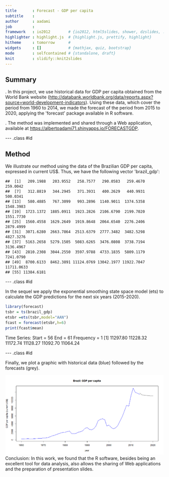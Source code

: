 ```yaml
---
title       : Forecast - GDP per capita 
subtitle    : 
author      : aadami
job         : 
framework   : io2012        # {io2012, html5slides, shower, dzslides, ...}
highlighter : highlight.js  # {highlight.js, prettify, highlight}
hitheme     : tomorrow      # 
widgets     : []            # {mathjax, quiz, bootstrap}
mode        : selfcontained # {standalone, draft}
knit        : slidify::knit2slides
---
```


## Summary


. In this project, we use historical data for GDP per capita obtained from the World Bank website (http://databank.worldbank.org/data/reports.aspx?source=world-development-indicators). Using these data, which cover the period from 1960 to 2014, we made the forecast of the period from 2015 to 2020, applying the 'forecast' package available in R software.

. The method was implemented and shared through a Web application, available at https://albertoadami71.shinyapps.io/FORECASTGDP.




--- .class #id 

## Method

We illustrate our method using the data of the Brazilian GDP per capita, expressed in current US$. Thus, we have the following vector 'brazil_gdp':


```
##  [1]   209.1988   203.9552   258.7577   290.0583   259.4670   259.0042
##  [7]   312.8819   344.2945   371.3931   400.2629   440.9931   500.0341
## [13]   580.4885   767.3099   993.2896  1140.9011  1374.5358  1548.3983
## [19]  1723.1372  1885.0911  1923.2826  2106.6790  2199.7020  1551.7730
## [25]  1560.4558  1629.2649  1919.8648  2064.6540  2276.2406  2879.4999
## [31]  3071.6280  2663.7864  2513.6379  2777.3482  3482.5298  4827.3276
## [37]  5163.2658  5279.1505  5083.6265  3476.0808  3738.7194  3136.4967
## [43]  2810.2308  3044.2550  3597.9788  4733.1835  5809.1179  7241.0790
## [49]  8700.6133  8462.3891 11124.0769 13042.1977 11922.7047 11711.0633
## [55] 11384.6181
```


--- .class #id 

In the sequel we apply the exponential smoothing state space model (ets) to calculate the GDP predictions for the next six years (2015-2020).



```r
library(forecast)
tsbr = ts(brazil_gdp)
etsbr =ets(tsbr,model="AAN")
fcast = forecast(etsbr,h=6) 
print(fcast$mean)
```

Time Series:
Start = 56 
End = 61 
Frequency = 1 
[1] 11297.80 11228.32 11172.74 11128.27 11092.70 11064.24

--- .class #id 

Finally, we plot a graphic with historical data (blue) followed by the forecasts (grey). 

![plot of chunk unnamed-chunk-3](assets/fig/unnamed-chunk-3-1.png) 
Conclusion: In this work, we found that the R software, besides being an excellent tool for data analysis, also allows the sharing of Web applications and the preparation of presentation slides.
